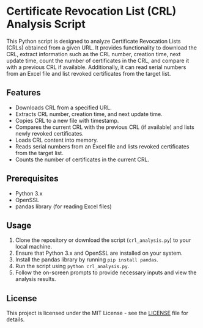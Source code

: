 # Certificate Revocation List (CRL) Analysis Script

This Python script is designed to analyze Certificate Revocation Lists (CRLs) obtained from a given URL. It provides functionality to download the CRL, extract information such as the CRL number, creation time, next update time, count the number of certificates in the CRL, and compare it with a previous CRL if available. Additionally, it can read serial numbers from an Excel file and list revoked certificates from the target list.

## Features

- Downloads CRL from a specified URL.
- Extracts CRL number, creation time, and next update time.
- Copies CRL to a new file with timestamp.
- Compares the current CRL with the previous CRL (if available) and lists newly revoked certificates.
- Loads CRL content into memory.
- Reads serial numbers from an Excel file and lists revoked certificates from the target list.
- Counts the number of certificates in the current CRL.

## Prerequisites

- Python 3.x
- OpenSSL
- pandas library (for reading Excel files)

## Usage

1. Clone the repository or download the script (`crl_analysis.py`) to your local machine.
2. Ensure that Python 3.x and OpenSSL are installed on your system.
3. Install the pandas library by running `pip install pandas`.
4. Run the script using `python crl_analysis.py`.
5. Follow the on-screen prompts to provide necessary inputs and view the analysis results.

## License

This project is licensed under the MIT License - see the [LICENSE](LICENSE) file for details.
